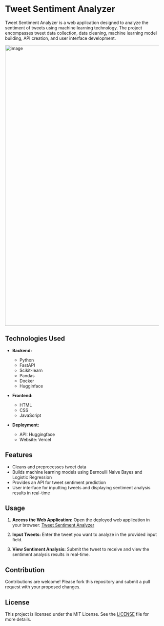 # Tweet Sentiment Analyzer

Tweet Sentiment Analyzer is a web application designed to analyze the sentiment of tweets using machine learning technology. The project encompasses tweet data collection, data cleaning, machine learning model building, API creation, and user interface development.

<img width="1176" height="917" alt="image" src="https://github.com/user-attachments/assets/e04a247f-2b2c-46fc-80df-525f90855b7b" />


## Technologies Used

- **Backend:**
  - Python
  - FastAPI
  - Scikit-learn
  - Pandas
  - Docker
  - Hugginface

- **Frontend:**
  - HTML
  - CSS
  - JavaScript

- **Deployment:**
  - API: Huggingface
  - Website: Vercel

## Features

- Cleans and preprocesses tweet data
- Builds machine learning models using Bernoulli Naive Bayes and Logistic Regression
- Provides an API for tweet sentiment prediction
- User interface for inputting tweets and displaying sentiment analysis results in real-time

## Usage

1. **Access the Web Application:**
   Open the deployed web application in your browser: [Tweet Sentiment Analyzer](https://sentiment-analyzer-tweet.vercel.app)

2. **Input Tweets:**
   Enter the tweet you want to analyze in the provided input field.

3. **View Sentiment Analysis:**
   Submit the tweet to receive and view the sentiment analysis results in real-time.

## Contribution

Contributions are welcome! Please fork this repository and submit a pull request with your proposed changes.

## License

This project is licensed under the MIT License. See the [LICENSE](LICENSE) file for more details.

